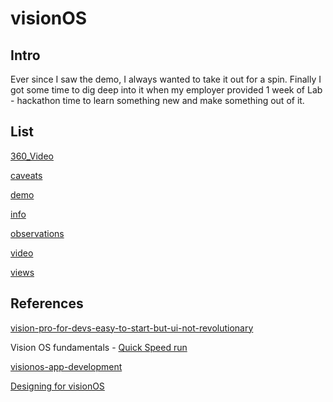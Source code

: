 # visionOS

## Intro

Ever since I saw the demo, I always wanted to take it out for a spin.
Finally I got some time to dig deep into it when my employer provided 1 week of Lab - hackathon time to learn something new and make something out of it.


## List

[360_Video](360_Video.md)

[caveats](caveats.md)

[demo](demo.md)

[info](/ios/visionOS/info.md)

[observations](observations.md)

[video](/ios/visionOS/video.md)

[views](views.md)

## References

[vision-pro-for-devs-easy-to-start-but-ui-not-revolutionary](https://thenewstack.io/vision-pro-for-devs-easy-to-start-but-ui-not-revolutionary/)


Vision OS fundamentals - [Quick Speed run](https://www.youtube.com/watch?v=4gz62Ze15a8&t=44s) 

[visionos-app-development](https://www.leewayhertz.com/visionos-app-development/)

[Designing for visionOS](https://developer.apple.com/design/human-interface-guidelines/designing-for-visionos) 
